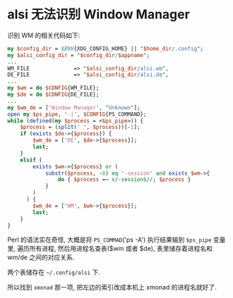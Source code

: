 alsi 无法识别 Window Manager
============================

识别 WM 的相关代码如下:

```perl
my $config_dir = $ENV{XDG_CONFIG_HOME} || "$home_dir/.config";
my $alsi_config_dir = "$config_dir/$appname";
...
WM_FILE              => "$alsi_config_dir/alsi.wm",
DE_FILE              => "$alsi_config_dir/alsi.de",
...
my $wm = do $CONFIG{WM_FILE};
my $de = do $CONFIG{DE_FILE};
...
my $wm_de = ['Window Manager', "Unknown"];
open my $ps_pipe, '-|', $CONFIG{PS_COMMAND};
while (defined(my $process = <$ps_pipe>)) {
    $process = (split(' ', $process))[-1];
    if (exists $de->{$process}) {
        $wm_de = ['DE', $de->{$process}];
        last;
    }
    elsif (
        exists $wm->{$process} or (
            substr($process, -8) eq '-session' and exists $wm->{
                do { $process =~ s/-session$//; $process }
            }
        )
      ) {
        $wm_de = ['WM', $wm->{$process}];
        last;
    }
}
```

Perl 的语法实在奇怪, 大概是将 `PS_COMMAD`('ps -A') 执行结果输到 `$ps_pipe`
变量里, 遍历所有进程, 然后用进程名查表($wm 或者 $de), 表里储存着进程名和
wm/de 之间的对应关系.

两个表储存在 `~/.config/alsi` 下.

所以找到 `xmonad` 那一项, 把左边的索引改成本机上 xmonad 的进程名就好了.
